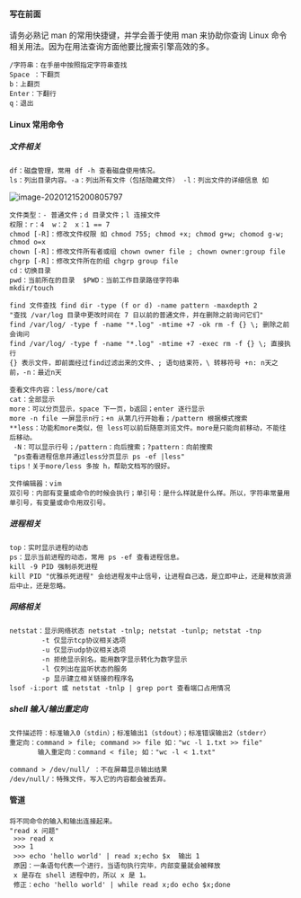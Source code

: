 #### 写在前面

请务必熟记 man 的常用快捷键，并学会善于使用 man 来协助你查询 Linux 命令相关用法。因为在用法查询方面他要比搜索引擎高效的多。

```shell
/字符串：在手册中按照指定字符串查找
Space ：下翻页
b：上翻页
Enter：下翻行
q：退出
```

 #### Linux 常用命令

##### 文件相关

```shell
df：磁盘管理，常用 df -h 查看磁盘使用情况。
ls：列出目录内容。-a：列出所有文件（包括隐藏文件） -l：列出文件的详细信息 如
```

![image-20201215200805797](C:\Users\MUYI\AppData\Roaming\Typora\typora-user-images\image-20201215200805797.png)

```shell
文件类型：- 普通文件；d 目录文件；l 连接文件
权限：r：4  w：2  x：1 == 7
chmod [-R]：修改文件权限 如 chmod 755; chmod +x; chmod g+w; chomod g-w; chmod o=x
chown [-R]：修改文件所有者或组 chown owner file ; chown owner:group file
chgrp [-R]：修改文件所在的组 chgrp group file
cd：切换目录
pwd：当前所在的目录  $PWD：当前工作目录路径字符串
mkdir/touch

find 文件查找 find dir -type (f or d) -name pattern -maxdepth 2
"查找 /var/log 目录中更改时间在 7 日以前的普通文件，并在删除之前询问它们"
find /var/log/ -type f -name "*.log" -mtime +7 -ok rm -f {} \; 删除之前会询问
find /var/log/ -type f -name "*.log" -mtime +7 -exec rm -f {} \; 直接执行
{} 表示文件，即前面经过find过滤出来的文件、; 语句结束符，\ 转移符号 +n: n天之前，-n：最近n天

查看文件内容：less/more/cat
cat：全部显示
more：可以分页显示，space 下一页，b返回；enter 逐行显示
more -n file 一屏显示n行；+n 从第几行开始看；/pattern 根据模式搜索
**less：功能和more类似，但 less可以前后随意浏览文件。more是只能向前移动，不能往后移动。
 -N：可以显示行号；/pattern：向后搜索；?pattern：向前搜索
 "ps查看进程信息并通过less分页显示 ps -ef |less"
tips！关于more/less 多按 h，帮助文档写的很好。

文件编辑器：vim
双引号：内部有变量或命令的时候会执行；单引号：是什么样就是什么样。所以，字符串常量用单引号，有变量或命令用双引号。
```

##### 进程相关

```shell
top：实时显示进程的动态
ps：显示当前进程的动态，常用 ps -ef 查看进程信息。
kill -9 PID 强制杀死进程
kill PID "优雅杀死进程" 会给进程发中止信号，让进程自己选，是立即中止，还是释放资源后中止，还是忽略。
```

##### 网络相关

```shell
netstat：显示网络状态 netstat -tnlp; netstat -tunlp; netstat -tnp
		-t 仅显示tcp协议相关选项
		-u 仅显示udp协议相关选项
		-n 拒绝显示别名，能用数字显示转化为数字显示
		-l 仅列出在监听状态的服务
		-p 显示建立相关链接的程序名
lsof -i:port 或 netstat -tnlp | grep port 查看端口占用情况
```

##### shell 输入/输出重定向

```shell
文件描述符：标准输入0（stdin）；标准输出1（stdout）；标准错误输出2（stderr）
重定向：command > file; command >> file 如："wc -l 1.txt >> file"
	   输入重定向：command < file; 如："wc -l < 1.txt"

command > /dev/null/ ：不在屏幕显示输出结果
/dev/null/：特殊文件，写入它的内容都会被丢弃。

```

#### 管道

```shell
将不同命令的输入和输出连接起来。
"read x 问题"
 >>> read x
 >>> 1
 >>> echo 'hello world' | read x;echo $x  输出 1
 原因：一条语句代表一个进行，当语句执行完毕，内部变量就会被释放
 x 是存在 shell 进程中的，所以 x 是 1。
 修正：echo 'hello world' | while read x;do echo $x;done
```


